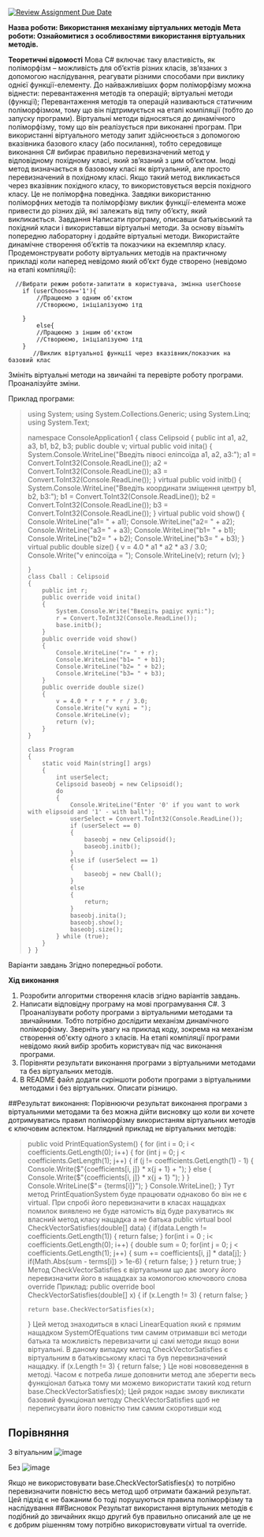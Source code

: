 [![Review Assignment Due Date](https://classroom.github.com/assets/deadline-readme-button-24ddc0f5d75046c5622901739e7c5dd533143b0c8e959d652212380cedb1ea36.svg)](https://classroom.github.com/a/5ZerStQK)

**Назва роботи: Використання механізму віртуальних методів
Мета роботи: Ознайомитися з особливостями використання віртуальних методів.** 

**Теоретичні відомості**
Мова С# включає таку властивість, як поліморфізм – можливість для об’єктів різних класів, зв’язаних з допомогою наслідування, реагувати різними способами при виклику однієї функції-елементу. До найважливіших форм поліморфізму можна віднести:
перевантаження методів та операцій;
віртуальні методи (функції);
Перевантаження методів та операцій називаються статичним поліморфізмом, тому що він підтримується на етапі компіляції (тобто до запуску програми). Віртуальні методи відносяться до динамічного поліморфізму, тому що він реалізується при виконанні програм.
При використанні віртуального методу запит здійснюється з допомогою вказівника базового класу (або посилання), тобто середовище виконання С# вибирає правильно перевизначений метод у відповідному похідному класі, який зв’язаний з цим об’єктом.
Іноді метод визначається в базовому класі як віртуальний, але просто перевизначений в похідному класі. Якщо такий метод викликається через вказівник похідного класу, то використовується версія похідного класу. Це не поліморфна поведінка.
Завдяки використанню поліморфних методів та поліморфізму виклик функції-елемента може привести до різних дій, які залежать від типу об’єкту, який викликається.
Завдання
Написати програму, описавши батьківський та похідний класи і використавши віртуальні методи. За основу візьміть попередню лабораторну і додайте віртуальні методи. Використайте динамічне створення об’єктів та показчики на екземпляр класу. 
Продемонструвати роботу віртуальних методів на практичному прикладі коли наперед невідомо який об’єкт буде створено (невідомо на етапі компіляції):
  

      //Вибрати режим роботи-запитати в користувача, змінна userChoose
        if (userChoose=='1'){
            //Працюємо з одним об'єктом
            //Створюємо, ініціалізуємо ітд
    
        }
            else{
            //Працюємо з іншим об'єктом
            //Створюємо, ініціалізуємо ітд
        }
           //Виклик віртуальної функції через вказівник/показчик на базовий клас

Змініть віртуальні методи на звичайні та перевірте роботу програми. Проаналізуйте зміни.


Приклад програми:


> using System; using System.Collections.Generic; using System.Linq;
> using System.Text;
> 
> namespace ConsoleApplication1 {
>     class Celipsoid
>     {
>         public int a1, a2, a3, b1, b2, b3;
>         public double v;
>         virtual public void inita()
>         {
>             System.Console.WriteLine("Введiть пiвосi елiпсоїда a1, a2, a3:");
>             a1 = Convert.ToInt32(Console.ReadLine());
>             a2 = Convert.ToInt32(Console.ReadLine());
>             a3 = Convert.ToInt32(Console.ReadLine());
>         }
>         virtual public void initb()
>         {
>             System.Console.WriteLine("Введiть координати змiщення центру b1, b2, b3:");
>             b1 = Convert.ToInt32(Console.ReadLine());
>             b2 = Convert.ToInt32(Console.ReadLine());
>             b3 = Convert.ToInt32(Console.ReadLine());
>         }
>         virtual public void show()
>         {
>             Console.WriteLine("a1= " + a1);
>             Console.WriteLine("a2= " + a2);
>             Console.WriteLine("a3= " + a3);
>             Console.WriteLine("b1= " + b1);
>             Console.WriteLine("b2= " + b2);
>             Console.WriteLine("b3= " + b3);
>         }
>         virtual public double size()
>         {
>             v = 4.0 * a1 * a2 * a3 / 3.0;
>             Console.Write("v елiпсоїда = ");
>             Console.WriteLine(v);
>             return (v);
>         }
> 
>     }
>     class Cball : Celipsoid
>     {
>         public int r;
>         public override void inita()
>         {
>             System.Console.Write("Введiть радiус кулi:");
>             r = Convert.ToInt32(Console.ReadLine());
>             base.initb();
>         }
>         public override void show()
>         {
>             Console.WriteLine("r= " + r);
>             Console.WriteLine("b1= " + b1);
>             Console.WriteLine("b2= " + b2);
>             Console.WriteLine("b3= " + b3);
>         }
>         public override double size()
>         {
>             v = 4.0 * r * r * r / 3.0;
>             Console.Write("v кулi = ");
>             Console.WriteLine(v);
>             return (v);
>         }
>     }
> 
>     class Program
>     {
>         static void Main(string[] args)
>         {
>             int userSelect;
>             Celipsoid baseobj = new Celipsoid();
>             do
>             {
>                 Console.WriteLine("Enter '0' if you want to work with elipsoid and '1' - with ball");
>                 userSelect = Convert.ToInt32(Console.ReadLine());
>                 if (userSelect == 0)
>                 {
>                     baseobj = new Celipsoid();
>                     baseobj.initb();
>                 }
>                 else if (userSelect == 1)
>                 {
>                     baseobj = new Cball();
>                 }
>                 else
>                 {
>                     return;
>                 }
>                 baseobj.inita();
>                 baseobj.show();
>                 baseobj.size();
>             } while (true);
>         }
>     } }



Варіанти завдань 
Згідно попередньої роботи.

**Хід виконання**
1.	Розробити алгоритми створення класів згідно варіантів завдань.
2.	Написати відповідну програму на мові програмування С#. 
3		Проаналізувати роботу програми з віртуальними методами та звичайними. Тобто потрібно дослідити механізм динамічного поліморфізму. Зверніть увагу на приклад коду, зокрема на механізм створення об'єкту одного з класів. На етапі компіляції програми невідомо який вибір зробить користувач під час виконання програми. 
4.	Порівняти результати виконання програми з віртуальними методами та без віртуальних методів.
5.	В README файл додати скріншоти роботи програми з віртуальними методами і без віртуальних. Описати різницю.

##Результат виконання:
Порівнюючи результат виконання програми з віртуальними методами та без можна дійти висновку що коли ви хочете дотримуватись правил поліморфізму використаням віртуальних методів є ключовим аспектом. 
Наглядний приклад не віртуальних методів:
> public void PrintEquationSystem()
>    {
>        for (int i = 0; i < coefficients.GetLength(0); i++)
>        {
>            for (int j = 0; j < coefficients.GetLength(1); j++)
>            {
>                if (j != coefficients.GetLength(1) - 1)
>                {
>                    Console.Write($"{coefficients[i, j]} * x{j + 1} + ");
>                }
>                else
>                {
>                     Console.Write($"{coefficients[i, j]} * x{j + 1} ");
>               }
>            }
>            Console.WriteLine($"= {terms[i]}");
>        }
>        Console.WriteLine();
>    }
Тут метод PrintEquationSystem буде працювати однаково бо він не є virtual. При спробі його перевизначити в класах нащадках помилок виявлено не буде натомість від буде рахуватись як власний метод класу нащадка а не батька
> public virtual bool CheckVectorSatisfies(double[] data)
> {
>     if(data.Length != coefficients.GetLength(1))
>     {
>         return false;
>     }
>     for(int i = 0 ; i< coefficients.GetLength(0); i++)
>     {
>         double sum = 0;
>         for(int j = 0; j < coefficients.GetLength(1); j++)
>         {
>             sum += coefficients[i, j] * data[j];
>         }
>         if(Math.Abs(sum - terms[i]) > 1e-6)
>         {
>             return false;
>         }
>     }
>     return true;
> }
Метод CheckVectorSatisfies є віртуальним що дає змогу його перевизначити його в нащадках за комопогою ключового слова override
Приклад:
> public override bool CheckVectorSatisfies(double[] x)
> {
>     if (x.Length != 3)
>     {
>         return false;
>     }
> 
>     return base.CheckVectorSatisfies(x);
> }
Цей метод знаходиться в класі LinearEquation який є прямим нащадком SystemOfEquations тим самим отримавши всі методи батька та можливість перевизачити ці самі методи якщо вони віртуальні. В даному випадку метод CheckVectorSatisfies є віртуальним в батьківському класі та був перевизначений нащадку.
>     if (x.Length != 3)
>     {
>         return false;
>     }
Це нові нововведення в методі. Часом є потреба лише доповнити метод але зберегти весь функціонал батька тому ми можемо використати такий код
> return base.CheckVectorSatisfies(x); 
Цей рядок надає змову викликати базовий функціонал методу CheckVectorSatisfies щоб не переписувати його повністю тим самим скоротивши код
## Порівняння
З вітуальним 
![image](https://github.com/olehSokalskyi/04-polymorphism-olehSokalskyi/assets/162996249/040f81d7-cd04-452e-b866-fe9783cb438c)

Без
![image](https://github.com/olehSokalskyi/04-polymorphism-olehSokalskyi/assets/162996249/b4341d81-3cf3-4767-8c88-c91793b427bd)

Якщо не використовувати base.CheckVectorSatisfies(x) то потрібно перевизначити повністю весь метод щоб отримати бажаний результат.
Цей підхід є не бажаним бо тоді порушуються правила поліморфізму та наслідування
##Висновок
Результат використання віртульних методів є подібний до звичайних якщо другий був правильно описаний але це не є добрим рішенням тому потрібно використовувати virtual та override.


